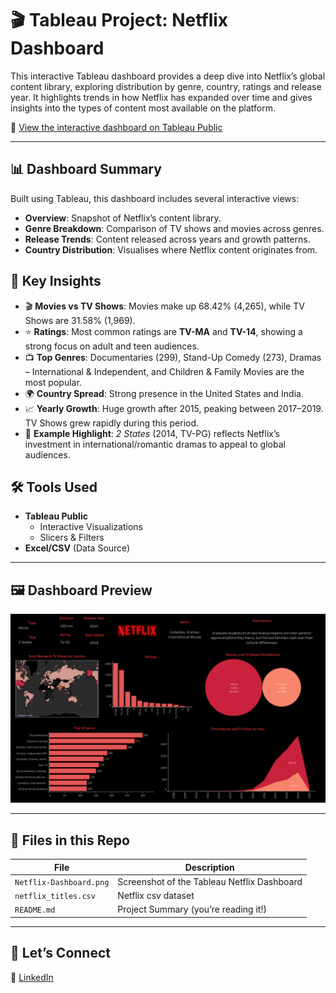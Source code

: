 # 🎬 Tableau Project: Netflix Dashboard

This interactive Tableau dashboard provides a deep dive into Netflix’s global content library, exploring distribution by genre, country, ratings and release year. It highlights trends in how Netflix has expanded over time and gives insights into the types of content most available on the platform.  

🔗 [View the interactive dashboard on Tableau Public](https://public.tableau.com/app/profile/ayomikun.ojueromi3921/viz/NetflixDashboard_17587177735680/Dashboard1#1)

---

## 📊 Dashboard Summary

Built using Tableau, this dashboard includes several interactive views:

- **Overview**: Snapshot of Netflix’s content library.  
- **Genre Breakdown**: Comparison of TV shows and movies across genres.  
- **Release Trends**: Content released across years and growth patterns.  
- **Country Distribution**: Visualises where Netflix content originates from.

## 📁 Key Insights

- 🎬 **Movies vs TV Shows**: Movies make up 68.42% (4,265), while TV Shows are 31.58% (1,969).
- ⭐ **Ratings**: Most common ratings are **TV-MA** and **TV-14**, showing a strong focus on adult and teen audiences.
- 📺 **Top Genres**: Documentaries (299), Stand-Up Comedy (273), Dramas – International & Independent, and Children & Family Movies are the most popular.
- 🌍 **Country Spread**: Strong presence in the United States and India.
- 📈 **Yearly Growth**: Huge growth after 2015, peaking between 2017–2019. TV Shows grew rapidly during this period.
- 🎥 **Example Highlight**: *2 States* (2014, TV-PG) reflects Netflix’s investment in international/romantic dramas to appeal to global audiences.

## 🛠️ Tools Used

- **Tableau Public**
  - Interactive Visualizations
  - Slicers & Filters
- **Excel/CSV** (Data Source)

---

## 🖼️ Dashboard Preview

![Netflix Dashboard Screenshot](Netflix-Dashboard.png)

---

## 📁 Files in this Repo

| File | Description |
|------|-------------|
| `Netflix-Dashboard.png` | Screenshot of the Tableau Netflix Dashboard |
| `netflix_titles.csv` | Netflix csv dataset |
| `README.md` | Project Summary (you’re reading it!) |

---

## 🤝 Let’s Connect

📍 [LinkedIn](https://www.linkedin.com/in/aojueromi)
